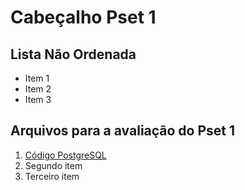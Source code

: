 # Cabeçalho Pset 1

## Lista Não Ordenada
- Item 1
- Item 2
- Item 3

## Arquivos para a avaliação do Pset 1
1. [Código PostgreSQL](C:\Users\rickr\OneDrive\Documentos\scriptpronto.sql)
2. Segundo item
3. Terceiro item
